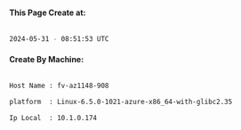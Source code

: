 
   
#### This Page Create at:

```bash

2024-05-31 - 08:51:53 UTC

```

#### Create By Machine:

```bash

Host Name : fv-az1148-908

platform  : Linux-6.5.0-1021-azure-x86_64-with-glibc2.35

Ip Local  : 10.1.0.174

```

